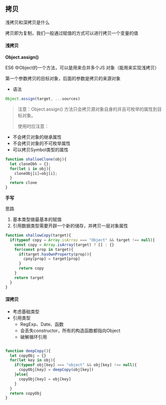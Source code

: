 ## 拷贝

浅拷贝和深拷贝是什么

拷贝即为复制，我们一般通过赋值的方式可以进行拷贝一个变量的值

#### 浅拷贝

**Object.assign()**

ES6 中Object的一个方法，可以是用来合并多个JS 对象（能用来实现浅拷贝）

第一个参数拷贝的目标对象，后面的参数是拷贝的来源对象

- 语法

```javascript
Object.assign(target, ...sources)
```

>
>
>注意：Object.assign() 方法只会拷贝源对象自身的并且可枚举的属性到目标对象。
>
>使用时应注意：

- 不会拷贝对象的继承属性
- 不会拷贝对象的不可枚举属性
- 可以拷贝Symbol类型的属性

```js
function shalloeClone(obj){
  let cloneObh = {};
  for(let i in obj){
    cloneObj[i]=obj[i];
  }
  return clone
} 
```

**手写**

思路

1. 基本类型做最基本的赋值
2. 引用数据类型需要开辟一个新的储存，并拷贝一层对象属性

```js
function shallowCopy(target){
  if(typeof copy = Array.isArray === "Object" && target !== null){
    const copy = Array.isArray(target) ? [] : {}
    for(const prop in target){
      if(target.hasOwnProperty(prop)){
        cpoy[prop] = target[prop]
      }
      return copy
    }
    return target
  }
}
```

#### 深拷贝

- 考虑基础类型
- 引用类型
  - RegExp、Date、函数
  - 会丢失constructor，所有的构造函数都指向Object
  - 破解循环引用

```js

```

```js
function deepCopy(){
  let copyObj = {}
  for(let key in obj){
    if(typeof obj[key] === "object" && obj[key] !== null){
      copyObj[key] = deepCopy(obj[key])
    }else{
      copyObj[key] = obj[key]
    }
  }
  return copyObj
}
```

